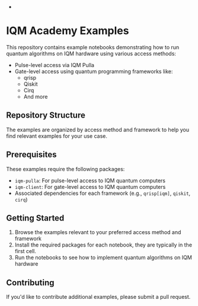 *
# IQM Academy Examples

This repository contains example notebooks demonstrating how to run quantum algorithms on IQM hardware using various access methods:

- Pulse-level access via IQM Pulla
- Gate-level access using quantum programming frameworks like:
    - qrisp
    - Qiskit
    - Cirq
    - And more

## Repository Structure

The examples are organized by access method and framework to help you find relevant examples for your use case.

## Prerequisites

These examples require the following packages:

- `iqm-pulla`: For pulse-level access to IQM quantum computers
- `iqm-client`: For gate-level access to IQM quantum computers
- Associated dependencies for each framework (e.g., `qrisp[iqm]`, `qiskit`, `cirq`)

## Getting Started

1. Browse the examples relevant to your preferred access method and framework
2. Install the required packages for each notebook, they are typically in the first cell.
3. Run the notebooks to see how to implement quantum algorithms on IQM hardware

## Contributing

If you'd like to contribute additional examples, please submit a pull request.